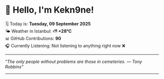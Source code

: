 # 👋 Hello, I'm Kekn9ne!

🗓️ Today is: **Tuesday, 09 September 2025**  
🌤️ Weather in Istanbul: **⛅️  +28°C**  
📊 GitHub Contributions: **90**  
🎧 Currently Listening: Not listening to anything right now ❌

---

_"The only people without problems are those in cemeteries. — *Tony Robbins*"_

---
